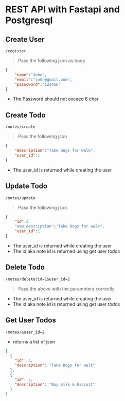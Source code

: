# REST API with Fastapi and Postgresql

## Create User
```
/register
```
> Pass the following json as body 

```json
{
    "name":"John",
    "email":"john@gmail.com",
    "passoword":"123456"
}
```
- The Password should not exceed 6 char

## Create Todo
```
/notes/create
```
> Pass the following json
```json
{
    "description":"Take Dogs for walk",
    "user_id":1
}
```
- The user_id is returned while creating the user


## Update Todo
```
/notes/update
```
> Pass the following json
```json
{
    "id":2
    "new_description":"Take Dogs for walk",
    "user_id":1
}
```
- The user_id is returned while creating the user
- The id aka note id is returned using get user todos

## Delete Todo
```
/notes/delete?id=1&user_id=2
```
> Pass the above with the parameters correctly

- The user_id is returned while creating the user
- The id aka note id is returned using get user todos

## Get User Todos
```
/notes/&user_id=2
```
- returns a list of json 
```json
[
  {
    "id": 3,
    "description": "Take Dogs for walk"
  },
  {
    "id": 5,
    "description": "Buy milk & biscuit"
  }
]
```
<!-- #### Note : Database.py file is ignored in respository due to database privacy issues. It typically looks like this...

```python
import databases
import sqlalchemy
DATABASE_URL = 'postgresql://username:password@localhost:5432/database_name'


database = databases.Database(DATABASE_URL)
metadata = sqlalchemy.MetaData()
engine = sqlalchemy.create_engine(
DATABASE_URL,pool_size=3, max_overflow=0
)
conn = engine.connect()
metadata.create_all(engine)
``` -->